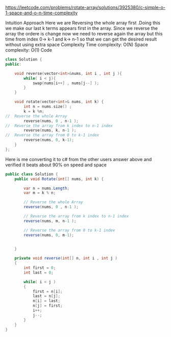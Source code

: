 https://leetcode.com/problems/rotate-array/solutions/3925380/c-simple-o-1-space-and-o-n-time-complexity

Intuition
Approach
Here we are Reversing the whole array first .Doing this we make our last k terms appears first in the array. Since we reverse the array the ordere is change now we need to reverse again the array but this time from index 0-> k-1 and k-> n-1 so that we can get the desired result without using extra space
Complexity
Time complexity: O(N)
Space complexity: O(1)
Code
```c++
class Solution {
public:

    void reverse(vector<int>&nums, int i , int j ){
        while( i < j){
            swap(nums[i++] , nums[j--] );
        }
    }

    void rotate(vector<int>& nums, int k) {
        int n = nums.size() ;
        k = k %n;
//  Reverse the whole Array 
        reverse(nums, 0 , n-1 );
//  Reverse the array from k index to n-1 index
        reverse(nums, k, n-1 );
//  Reverse the array from 0 to k-1 index 
        reverse(nums, 0, k-1);
    }
};
```


Here is me converting it to c# from the other users answer above and verified it beats about 90% on speed and space

```cs
public class Solution {
    public void Rotate(int[] nums, int k) {

        var n = nums.Length;
        var m = k % n;

        // Reverse the whole Array 
        reverse(nums, 0 , n-1 );

        // Reverse the array from k index to n-1 index
        reverse(nums, m, n-1 );

        // Reverse the array from 0 to k-1 index 
        reverse(nums, 0, m-1);
   

    }

    private void reverse(int[] n, int i , int j )
    {
        int first = 0;
        int last = 0;

        while( i < j )
        {
            first = n[i];
            last = n[j];
            n[i] = last;
            n[j] = first;
            i++;
            j--;
        }
    }
}
```